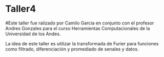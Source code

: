 # Taller4


#Este taller fue ralizado por Camilo Garcia en conjunto con el profesor Andres Gonzales para el curso Herramientas Computacionales de la Universidad de los Andes.

La idea de este taller es utilizar la transformada de Furier para funciones como filtrado, diferenciación y promediado de senales y datos.

